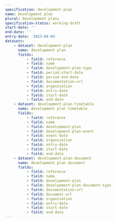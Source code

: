 ```yaml
---
specification: development-plan
name: Development plan
plural: Development plans
specification-status: working-draft
start-date: ''
end-date: ''
entry-date: '2023-04-05'
datasets:
    - dataset: development-plan
      name: development plan
      fields:
          - field: reference
          - field: name
          - field: development-plan-type
          - field: period-start-date   
          - field: period-end-date
          - field: documentation-url
          - field: organisation
          - field: entry-date   
          - field: start-date
          - field: end-date
    - dataset: development-plan-timetable
      name: development plan timetable
      fields:
          - field: reference
          - field: name
          - field: development-plan
          - field: development-plan-event
          - field: event-date
          - field: organisation
          - field: entry-date   
          - field: start-date
          - field: end-date
    - dataset: development-plan-document
      name: development plan document
      fields:
          - field: reference
          - field: name
          - field: development-plan
          - field: development-plan-document-type
          - field: documentation-url
          - field: document-url
          - field: organisation
          - field: entry-date   
          - field: start-date
          - field: end-date
---
```

